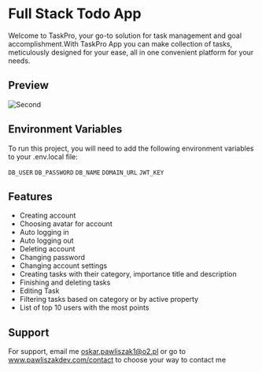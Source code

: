 
# Full Stack Todo App

Welcome to TaskPro, your go-to solution for task management and goal accomplishment.With TaskPro App you can make collection of tasks, meticulously designed for your ease, all in one convenient platform for your needs.


## Preview
![Second](https://github.com/Pawliszakk/TodoAppFullStack/assets/118575646/aad50100-cb70-4670-9a4f-8f0825463d68)


## Environment Variables

To run this project, you will need to add the following environment variables to your .env.local file: 

`DB_USER`
`DB_PASSWORD`
`DB_NAME`
`DOMAIN_URL`
`JWT_KEY`
## Features

- Creating account
- Choosing avatar for account
- Auto logging in
- Auto logging out
- Deleting account
- Changing password
- Changing account settings
- Creating tasks with their category, importance title and description
- Finishing and deleting tasks
- Editing Task
- Filtering tasks based on category or by active property
- List of top 10 users with the most points

## Support

For support, email me oskar.pawliszak1@o2.pl or go to www.pawliszakdev.com/contact to choose your way to contact me

